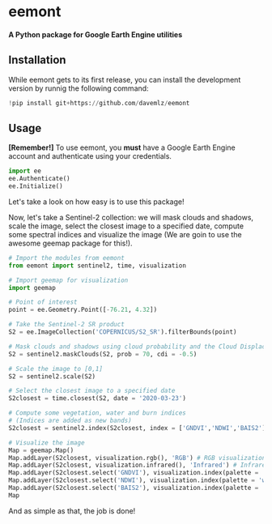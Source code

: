 # eemont

#### A Python package for Google Earth Engine utilities

## Installation
While eemont gets to its first release, you can install the development version by runnig the following command:

```python
!pip install git+https://github.com/davemlz/eemont
```

## Usage
**[Remember!]** To use eemont, you **must** have a Google Earth Engine account and authenticate using your credentials.

```python
import ee
ee.Authenticate()
ee.Initialize()
```

Let's take a look on how easy is to use this package!

Now, let's take a Sentinel-2 collection: we will mask clouds and shadows, scale the image, select the closest image to a specified date, compute some spectral indices and visualize the image (We are goin to use the awesome geemap package for this!).

```python
# Import the modules from eemont
from eemont import sentinel2, time, visualization

# Import geemap for visualization
import geemap

# Point of interest
point = ee.Geometry.Point([-76.21, 4.32])

# Take the Sentinel-2 SR product
S2 = ee.ImageCollection('COPERNICUS/S2_SR').filterBounds(point)

# Mask clouds and shadows using cloud probability and the Cloud Displacement index (CDI)
S2 = sentinel2.maskClouds(S2, prob = 70, cdi = -0.5)

# Scale the image to [0,1]
S2 = sentinel2.scale(S2)

# Select the closest image to a specified date
S2closest = time.closest(S2, date = '2020-03-23')

# Compute some vegetation, water and burn indices
# (Indices are added as new bands)
S2closest = sentinel2.index(S2closest, index = ['GNDVI','NDWI','BAIS2'])

# Visualize the image
Map = geemap.Map()
Map.addLayer(S2closest, visualization.rgb(), 'RGB') # RGB visualization
Map.addLayer(S2closest, visualization.infrared(), 'Infrared') # Infrared visualization
Map.addLayer(S2closest.select('GNDVI'), visualization.index(palette = 'vegetation'), 'GNDVI') # Vegetation index visualization
Map.addLayer(S2closest.select('NDWI'), visualization.index(palette = 'water'), 'NDWI') # Water index visualization
Map.addLayer(S2closest.select('BAIS2'), visualization.index(palette = 'burn'), 'BAIS2') # Burn index visualization
Map
```

And as simple as that, the job is done!
